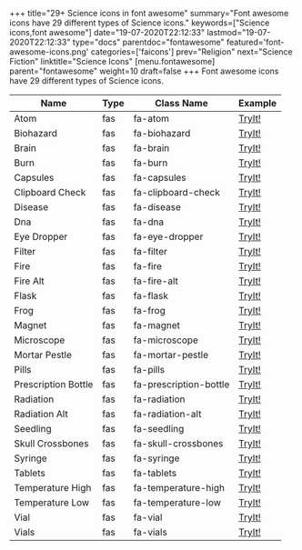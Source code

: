 +++
title="29+ Science icons in font awesome"
summary="Font awesome icons have 29 different types of Science icons."
keywords=["Science icons,font awesome"]
date="19-07-2020T22:12:33"
lastmod="19-07-2020T22:12:33"
type="docs"
parentdoc="fontawesome"
featured='font-awesome-icons.png'
categories=['faicons']
prev="Religion"
next="Science Fiction"
linktitle="Science Icons"
[menu.fontawesome]
parent="fontawesome"
weight=10
draft=false
+++
Font awesome icons have 29 different types of Science icons.<div class='table-responsive'><table class='table'><thead><tr><th>Name</th><th>Type</th><th>Class Name</th><th>Example</th></tr></thead><tbody><tr><td><i class="fas fa-atom"></i>Atom</td><td>fas</td><td>fa-atom</td><td><a href='https://www.angularjswiki.com/fontawesome/fa-atom/' target='_blank'>TryIt!</a></td></tr><tr><td><i class="fas fa-biohazard"></i>Biohazard</td><td>fas</td><td>fa-biohazard</td><td><a href='https://www.angularjswiki.com/fontawesome/fa-biohazard/' target='_blank'>TryIt!</a></td></tr><tr><td><i class="fas fa-brain"></i>Brain</td><td>fas</td><td>fa-brain</td><td><a href='https://www.angularjswiki.com/fontawesome/fa-brain/' target='_blank'>TryIt!</a></td></tr><tr><td><i class="fas fa-burn"></i>Burn</td><td>fas</td><td>fa-burn</td><td><a href='https://www.angularjswiki.com/fontawesome/fa-burn/' target='_blank'>TryIt!</a></td></tr><tr><td><i class="fas fa-capsules"></i>Capsules</td><td>fas</td><td>fa-capsules</td><td><a href='https://www.angularjswiki.com/fontawesome/fa-capsules/' target='_blank'>TryIt!</a></td></tr><tr><td><i class="fas fa-clipboard-check"></i>Clipboard Check</td><td>fas</td><td>fa-clipboard-check</td><td><a href='https://www.angularjswiki.com/fontawesome/fa-clipboard-check/' target='_blank'>TryIt!</a></td></tr><tr><td><i class="fas fa-disease"></i>Disease</td><td>fas</td><td>fa-disease</td><td><a href='https://www.angularjswiki.com/fontawesome/fa-disease/' target='_blank'>TryIt!</a></td></tr><tr><td><i class="fas fa-dna"></i>Dna</td><td>fas</td><td>fa-dna</td><td><a href='https://www.angularjswiki.com/fontawesome/fa-dna/' target='_blank'>TryIt!</a></td></tr><tr><td><i class="fas fa-eye-dropper"></i>Eye Dropper</td><td>fas</td><td>fa-eye-dropper</td><td><a href='https://www.angularjswiki.com/fontawesome/fa-eye-dropper/' target='_blank'>TryIt!</a></td></tr><tr><td><i class="fas fa-filter"></i>Filter</td><td>fas</td><td>fa-filter</td><td><a href='https://www.angularjswiki.com/fontawesome/fa-filter/' target='_blank'>TryIt!</a></td></tr><tr><td><i class="fas fa-fire"></i>Fire</td><td>fas</td><td>fa-fire</td><td><a href='https://www.angularjswiki.com/fontawesome/fa-fire/' target='_blank'>TryIt!</a></td></tr><tr><td><i class="fas fa-fire-alt"></i>Fire Alt</td><td>fas</td><td>fa-fire-alt</td><td><a href='https://www.angularjswiki.com/fontawesome/fa-fire-alt/' target='_blank'>TryIt!</a></td></tr><tr><td><i class="fas fa-flask"></i>Flask</td><td>fas</td><td>fa-flask</td><td><a href='https://www.angularjswiki.com/fontawesome/fa-flask/' target='_blank'>TryIt!</a></td></tr><tr><td><i class="fas fa-frog"></i>Frog</td><td>fas</td><td>fa-frog</td><td><a href='https://www.angularjswiki.com/fontawesome/fa-frog/' target='_blank'>TryIt!</a></td></tr><tr><td><i class="fas fa-magnet"></i>Magnet</td><td>fas</td><td>fa-magnet</td><td><a href='https://www.angularjswiki.com/fontawesome/fa-magnet/' target='_blank'>TryIt!</a></td></tr><tr><td><i class="fas fa-microscope"></i>Microscope</td><td>fas</td><td>fa-microscope</td><td><a href='https://www.angularjswiki.com/fontawesome/fa-microscope/' target='_blank'>TryIt!</a></td></tr><tr><td><i class="fas fa-mortar-pestle"></i>Mortar Pestle</td><td>fas</td><td>fa-mortar-pestle</td><td><a href='https://www.angularjswiki.com/fontawesome/fa-mortar-pestle/' target='_blank'>TryIt!</a></td></tr><tr><td><i class="fas fa-pills"></i>Pills</td><td>fas</td><td>fa-pills</td><td><a href='https://www.angularjswiki.com/fontawesome/fa-pills/' target='_blank'>TryIt!</a></td></tr><tr><td><i class="fas fa-prescription-bottle"></i>Prescription Bottle</td><td>fas</td><td>fa-prescription-bottle</td><td><a href='https://www.angularjswiki.com/fontawesome/fa-prescription-bottle/' target='_blank'>TryIt!</a></td></tr><tr><td><i class="fas fa-radiation"></i>Radiation</td><td>fas</td><td>fa-radiation</td><td><a href='https://www.angularjswiki.com/fontawesome/fa-radiation/' target='_blank'>TryIt!</a></td></tr><tr><td><i class="fas fa-radiation-alt"></i>Radiation Alt</td><td>fas</td><td>fa-radiation-alt</td><td><a href='https://www.angularjswiki.com/fontawesome/fa-radiation-alt/' target='_blank'>TryIt!</a></td></tr><tr><td><i class="fas fa-seedling"></i>Seedling</td><td>fas</td><td>fa-seedling</td><td><a href='https://www.angularjswiki.com/fontawesome/fa-seedling/' target='_blank'>TryIt!</a></td></tr><tr><td><i class="fas fa-skull-crossbones"></i>Skull Crossbones</td><td>fas</td><td>fa-skull-crossbones</td><td><a href='https://www.angularjswiki.com/fontawesome/fa-skull-crossbones/' target='_blank'>TryIt!</a></td></tr><tr><td><i class="fas fa-syringe"></i>Syringe</td><td>fas</td><td>fa-syringe</td><td><a href='https://www.angularjswiki.com/fontawesome/fa-syringe/' target='_blank'>TryIt!</a></td></tr><tr><td><i class="fas fa-tablets"></i>Tablets</td><td>fas</td><td>fa-tablets</td><td><a href='https://www.angularjswiki.com/fontawesome/fa-tablets/' target='_blank'>TryIt!</a></td></tr><tr><td><i class="fas fa-temperature-high"></i>Temperature High</td><td>fas</td><td>fa-temperature-high</td><td><a href='https://www.angularjswiki.com/fontawesome/fa-temperature-high/' target='_blank'>TryIt!</a></td></tr><tr><td><i class="fas fa-temperature-low"></i>Temperature Low</td><td>fas</td><td>fa-temperature-low</td><td><a href='https://www.angularjswiki.com/fontawesome/fa-temperature-low/' target='_blank'>TryIt!</a></td></tr><tr><td><i class="fas fa-vial"></i>Vial</td><td>fas</td><td>fa-vial</td><td><a href='https://www.angularjswiki.com/fontawesome/fa-vial/' target='_blank'>TryIt!</a></td></tr><tr><td><i class="fas fa-vials"></i>Vials</td><td>fas</td><td>fa-vials</td><td><a href='https://www.angularjswiki.com/fontawesome/fa-vials/' target='_blank'>TryIt!</a></td></tr></tbody></table></div>
